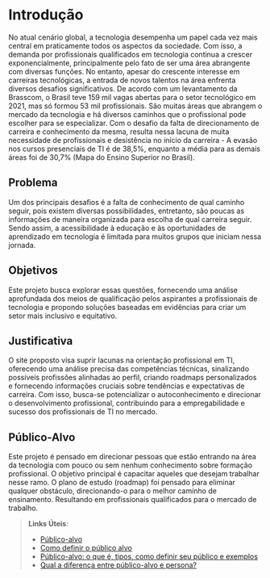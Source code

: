 # Introdução

 No atual cenário global, a tecnologia desempenha um papel cada vez mais central em praticamente todos os aspectos da sociedade. Com isso, a demanda por profissionais qualificados em tecnologia continua a crescer exponencialmente, principalmente pelo fato de ser uma área abrangente com diversas funções. No entanto, apesar do crescente interesse em carreiras tecnológicas, a entrada de novos talentos na área enfrenta diversos desafios significativos. De acordo com um levantamento da Brasscom, o Brasil teve 159 mil vagas abertas para o setor tecnológico em 2021, mas só formou 53 mil profissionais.
São muitas áreas que abrangem o mercado da tecnologia e há diversos caminhos que o profissional pode escolher para se especializar. Com o desafio da falta de direcionamento de carreira e conhecimento da mesma, resulta nessa lacuna de muita necessidade de profissionais e desistência no início  da carreira - A evasão nos cursos presenciais de TI é de 38,5%, enquanto a média para as demais áreas foi de 30,7% (Mapa do Ensino Superior no Brasil).


## Problema

Um dos principais desafios é a falta de conhecimento de qual caminho seguir, pois existem diversas possibilidades, entretanto, são poucas as informações de maneira organizada para escolha de qual carreira seguir. Sendo assim, a acessibilidade à educação e às oportunidades de aprendizado em tecnologia é limitada para muitos grupos que iniciam nessa jornada.

## Objetivos

Este projeto busca explorar essas questões, fornecendo uma análise aprofundada dos meios de qualificação pelos aspirantes a profissionais de tecnologia e propondo soluções baseadas em evidências para criar um setor mais inclusivo e equitativo.

## Justificativa

O site proposto visa suprir lacunas na orientação profissional em TI, oferecendo uma análise precisa das competências técnicas, sinalizando possíveis profissões alinhadas ao perfil, criando roadmaps personalizados e fornecendo informações cruciais sobre tendências e expectativas de carreira. Com isso, busca-se potencializar o autoconhecimento e direcionar o desenvolvimento profissional, contribuindo para a empregabilidade e sucesso dos profissionais de TI no mercado.


## Público-Alvo

Este projeto é pensado em direcionar pessoas que estão entrando na área da tecnologia com pouco ou sem nenhum conhecimento sobre formação profissional. O objetivo principal é capacitar aqueles que desejam trabalhar nesse ramo. O plano de estudo (roadmap) foi pensado para eliminar qualquer obstáculo, direcionando-o para o melhor caminho de ensinamento. Resultando em profissionais qualificados para o mercado de trabalho.


> **Links Úteis**:
> - [Público-alvo](https://blog.hotmart.com/pt-br/publico-alvo/)
> - [Como definir o público alvo](https://exame.com/pme/5-dicas-essenciais-para-definir-o-publico-alvo-do-seu-negocio/)
> - [Público-alvo: o que é, tipos, como definir seu público e exemplos](https://klickpages.com.br/blog/publico-alvo-o-que-e/)
> - [Qual a diferença entre público-alvo e persona?](https://rockcontent.com/blog/diferenca-publico-alvo-e-persona/)
